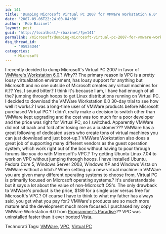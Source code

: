 ```yaml
---
id: 141
title: 'Dumping Microsoft Virtual PC 2007 for VMWare Workstation 6.0'
date: '2007-09-06T22:24:00-04:00'
author: 'Rob Bazinet'
layout: post
guid: 'http://localhost/~rbazinet/?p=141'
permalink: /microsoft/dumping-microsoft-virtual-pc-2007-for-vmware-workstation-6-0/
dsq_thread_id:
    - '95924344'
categories:
    - Microsoft
---
```


I recently decided to dump Microsoft's Virtual PC 2007 in favor of [VMWare's Workstation 6.0](http://www.vmware.com/products/ws/).? Why?? The primary reason is VPC is a pretty lousy virtualization environment, has lousy support for anything but Microsoft and no one outside of Microsoft creates any virtual machines for it.?? Yes, I sound bitter.? I think it's because I am, I have had enough of all the? jumping through hoops to get Linux distributions running on Virtual PC. I decided to download the VMWare Workstation 6.0 30-day trial to see how well it works.? I was a long-time user of VMWare products before Microsoft purchased Virtual PC.? I didn't really make a decision to switch other than VMWare kept upgrading and the cost was too much for a poor developer and the price was right for Virtual PC, so I switched. Apparently VMWare did not sit back and fold after losing me as a customer.??? VMWare has a great following of dedicated users who create tons of virtual machines you can just download and just boot-up.? VMWare Workstation also does a great job of supporting many different vendors as the guest operation system, which work right out of the box without having to pour through forums like you do with Microsoft's VPC.? Try getting Ubuntu Linux 7.04 to work on VPC without jumping through hoops. I have installed Ubuntu, Fedora Core 5, Windows Server 2003, Windows XP and Windows Vista on VMWare without a hitch.? When setting up a new virtual machine in VMWare you are given many different operating systems to choose from, Virtual PC is primarily focused on Microsoft operating systems.? It's understandable but it says a lot about the value of non-Microsoft OS's. The only drawback to VMWare's product is the price, $189 for a single user versus free for Microsoft's VPC.? Of course I have to think to what my father has always said, you get what you pay for.? VMWare's products are so much more mature and the development much more focused. I purchased my copy VMWare Workstation 6.0 from [Programmer's Paradise](http://www.programmers.com/ppi_us/SearchResults.aspx?SearchPhrase=vmware+workstation&source=webgoog&gclid=CPDbpOWiq44CFQMYFQod1F69YQ).?? VPC was uninstalled faster than it ever booted Vista.

Technorati Tags: [VMWare](http://technorati.com/tags/VMWare), [VPC](http://technorati.com/tags/VPC), [Virtual PC](http://technorati.com/tags/Virtual%20PC)